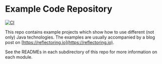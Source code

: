 # Example Code Repository

[![CI](https://github.com/thombergs/code-examples/workflows/CI/badge.svg)](https://github.com/thombergs/code-examples/actions?query=workflow%3ACI)

This repo contains example projects which show how to use different (not only) Java technologies.
The examples are usually accompanied by a blog post on [https://reflectoring.io](https://reflectoring.io).

See the READMEs in each subdirectory of this repo for more information on each module.
